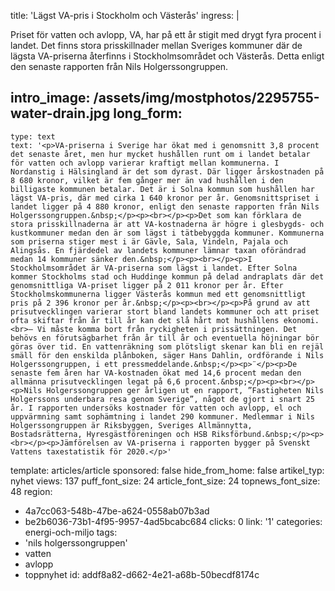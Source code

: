 title: 'Lägst VA-pris i Stockholm och Västerås'
ingress: |
  <p>Priset för vatten och avlopp, VA, har på ett år stigit med drygt fyra procent i landet. Det finns stora prisskillnader mellan Sveriges kommuner där de lägsta VA-priserna återfinns i Stockholmsområdet och Västerås. Detta enligt den senaste rapporten från Nils Holgerssongruppen.
  </p>
  
intro_image: /assets/img/mostphotos/2295755-water-drain.jpg
long_form:
  -
    type: text
    text: '<p>VA-priserna i Sverige har ökat med i genomsnitt 3,8 procent det senaste året, men hur mycket hushållen runt om i landet betalar för vatten och avlopp varierar kraftigt mellan kommunerna. I Nordanstig i Hälsingland är det som dyrast. Där ligger årskostnaden på 8 680 kronor, vilket är fem gånger mer än vad hushållen i den billigaste kommunen betalar. Det är i Solna kommun som hushållen har lägst VA-pris, där med cirka 1 640 kronor per år. Genomsnittspriset i landet ligger på 4 880 kronor, enligt den senaste rapporten från Nils Holgerssongruppen.&nbsp;</p><p><br></p><p>Det som kan förklara de stora prisskillnaderna är att VA-kostnaderna är högre i glesbygds- och kustkommuner medan den är som lägst i tätbebyggda kommuner. Kommunerna som priserna stiger mest i är Gävle, Sala, Vindeln, Pajala och Alingsås. En fjärdedel av landets kommuner lämnar taxan oförändrad medan 14 kommuner sänker den.&nbsp;</p><p><br></p><p>I Stockholmsområdet är VA-priserna som lägst i landet. Efter Solna kommer Stockholms stad och Huddinge kommun på delad andraplats där det genomsnittliga VA-priset ligger på 2 011 kronor per år. Efter Stockholmskommunerna ligger Västerås kommun med ett genomsnittligt pris på 2 396 kronor per år.&nbsp;</p><p><br></p><p>På grund av att prisutvecklingen varierar stort bland landets kommuner och att priset ofta skiftar från år till år kan det slå hårt mot hushållens ekonomi. <br>– Vi måste komma bort från ryckigheten i prissättningen. Det behövs en förutsägbarhet från år till år och eventuella höjningar bör göras över tid. En vattenräkning som plötsligt skenar kan bli en rejäl smäll för den enskilda plånboken, säger Hans Dahlin, ordförande i Nils Holgerssongruppen, i ett pressmeddelande.&nbsp;</p><p>¨</p><p>De senaste fem åren har VA-kostnaden ökat med 14,6 procent medan den allmänna prisutvecklingen legat på 6,6 procent.&nbsp;</p><p><br></p><p>Nils Holgerssongruppen ger årligen ut en rapport, ”Fastigheten Nils Holgerssons underbara resa genom Sverige”, något de gjort i snart 25 år. I rapporten undersöks kostnader för vatten och avlopp, el och uppvärmning samt sophämtning i landet 290 kommuner. Medlemmar i Nils Holgerssongruppen är Riksbyggen, Sveriges Allmännytta, Bostadsrätterna, Hyresgästföreningen och HSB Riksförbund.&nbsp;</p><p><br></p><p>Jämförelsen av VA-priserna i rapporten bygger på Svenskt Vattens taxestatistik för 2020.</p>'
template: articles/article
sponsored: false
hide_from_home: false
artikel_typ: nyhet
views: 137
puff_font_size: 24
article_font_size: 24
topnews_font_size: 48
region:
  - 4a7cc063-548b-47be-a624-0558ab07b3ad
  - be2b6036-73b1-4f95-9957-4ad5bcabc684
clicks: 0
link: '1'
categories: energi-och-miljo
tags:
  - 'nils holgerssongruppen'
  - vatten
  - avlopp
  - toppnyhet
id: addf8a82-d662-4e21-a68b-50becdf8174c

